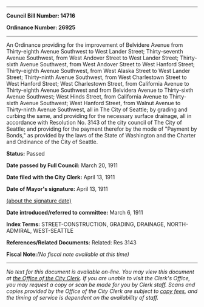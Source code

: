 

********

**Council Bill Number: 14716**
   
**Ordinance Number: 26925**
********

 An Ordinance providing for the improvement of Belvidere Avenue from Thirty-eighth Avenue Southwest to West Lander Street; Thirty-seventh Avenue Southwest, from West Andover Street to West Lander Street; Thirty-sixth Avenue Southwest, from West Andover Street to West Hanford Street; Thirty-eighth Avenue Southwest, from West Alaska Street to West Lander Street; Thirty-ninth Avenue Southwest, from West Charlestown Street to West Hanford Street; West Charlestown Street, from California Avenue to Thirty-eighth Avenue Southwest and from Belvidera Avenue to Thirty-sixth Avenue Southwest; West Hinds Street, from California Avenue to Thirty-sixth Avenue Southwest; West Hanford Street, from Walnut Avenue to Thirty-ninth Avenue Southwest, all in The City of Seattle; by grading and curbing the same, and providing for the necessary surface drainage, all in accordance with Resolution No. 3143 of the city council of The City of Seattle; and providing for the payment therefor by the mode of "Payment by Bonds," as provided by the laws of the State of Washington and the Charter and Ordinance of the City of Seattle.

**Status:** Passed
   
**Date passed by Full Council:** March 20, 1911
   
**Date filed with the City Clerk:** April 13, 1911
   
**Date of Mayor's signature:** April 13, 1911
   
[(about the signature date)](/~public/approvaldate.htm)
   
   
   
**Date introduced/referred to committee:** March 6, 1911
   
   
**Index Terms:** STREET-CONSTRUCTION, GRADING, DRAINAGE, NORTH-ADMIRAL, WEST-SEATTLE

**References/Related Documents:** Related: Res 3143

**Fiscal Note:**_(No fiscal note available at this time)_
********

_No text for this document is available on-line. You may view this document at [the Office of the City Clerk](http://www.seattle.gov/leg/clerk/contactUs.htm). If you are unable to visit the Clerk's Office, you may request a copy or scan be made for you by Clerk staff. Scans and copies provided by the Office of the City Clerk are subject to [copy fees](http://clerk.seattle.gov/~public/clerkfees.htm), and the timing of service is dependent on the availability of staff._

